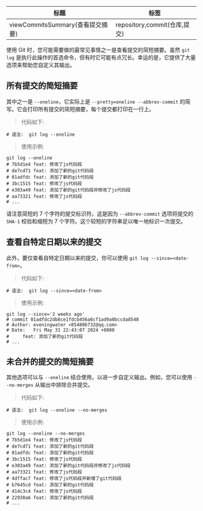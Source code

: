 | 标题                             | 标签                         |
| -------------------------------- | ---------------------------- |
| viewCommitsSummary(查看提交摘要) | repository,commit(仓库,提交) |

使用 Git 时，您可能需要做的最常见事情之一是查看提交的简短摘要。虽然 `git log` 是执行此操作的首选命令，但有时它可能有点冗长。幸运的是，它提供了大量选项来帮助您自定义其输出。

## 所有提交的简短摘要

其中之一是 `--oneline`，它实际上是 `--pretty=oneline --abbrev-commit` 的简写。它会打印所有提交的简短摘要，每个提交都打印在一行上。

> 代码如下:

```shell
# 语法:  git log --oneline
```

> 使用示例:

```shell
git log --oneline
# 7b5d1e4 feat: 修改了js代码段
# de7cd71 feat: 添加了新的git代码段
# 01adfdc feat: 添加了新的git代码段
# 3bc1515 feat: 修改了js代码段
# e303a49 feat: 添加了新的git代码段并修改了js代码段
# aa73321 feat: 修改了js代码段
# ...
```

请注意简短的 7 个字符的提交标识符。这是因为 `--abbrev-commit` 选项将提交的 `SHA-1` 校验和缩短为 7 个字符。这个较短的字符串足以唯一地标识一次提交。

## 查看自特定日期以来的提交

此外，要仅查看自特定日期以来的提交，你可以使用 `git log --since=<date-from>`。

> 代码如下:

```shell
# 语法:  git log --since=<date-from>
```

> 使用示例:

```shell
git log --since='2 weeks ago'
# commit 01adfdc2db8ce1fdcb456a6cf1ad9a0bccda8548
# Author: eveningwater <854806732@qq.com>
# Date:   Fri May 31 22:43:07 2024 +0800
#     feat: 添加了新的git代码段
# ...
```

## 未合并的提交的简短摘要

其他选项可以与 `--oneline` 结合使用，以进一步自定义输出。例如，您可以使用 `--no-merges` 从输出中排除合并提交。

> 代码如下:

```shell
# 语法:  git log --oneline --no-merges
```

> 使用示例:

```shell
git log --oneline --no-merges
# 7b5d1e4 feat: 修改了js代码段
# de7cd71 feat: 添加了新的git代码段
# 01adfdc feat: 添加了新的git代码段
# 3bc1515 feat: 修改了js代码段
# e303a49 feat: 添加了新的git代码段并修改了js代码段
# aa73321 feat: 修改了js代码段
# 4dffac7 feat: 修改了js代码段并新增了git代码段
# b7645cd feat: 添加了新的git代码段
# d14c3c4 feat: 修改了js代码段
# 22938a6 feat: 添加了新的git代码段
# ...
```
